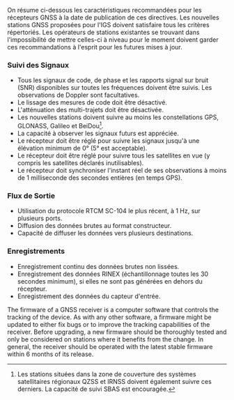 On résume ci-dessous les caractéristiques recommandées pour les récepteurs GNSS à la date de publication de ces directives. Les nouvelles stations GNSS proposées pour l'IGS doivent satisfaire tous les critères répertoriés. Les opérateurs de stations existantes se trouvant dans l'impossibilité de mettre celles-ci à niveau pour le moment doivent garder ces recommandations à l'esprit pour les futures mises à jour.

### Suivi des Signaux

- Tous les signaux de code, de phase et les rapports signal sur bruit (SNR) disponibles sur toutes les fréquences doivent être suivis. Les observations de Doppler sont facultatives.
- Le lissage des mesures de code doit être désactivé.
- L'atténuation des multi-trajets doit être désactivée.
- Les nouvelles stations doivent suivre au moins les constellations GPS, GLONASS, Galileo et BeiDou[^1].
- La capacité à observer les signaux futurs est appréciée.
- Le récepteur doit être réglé pour suivre les signaux jusqu'à une élévation minimum de 0° (5° est acceptable).
- Le récepteur doit être réglé pour suivre tous les satellites en vue (y compris les satellites déclarés inutilisables).
- Le récepteur doit synchroniser l'instant réel de ses observations à moins de 1 milliseconde des secondes entières (en temps GPS).

### Flux de Sortie

- Utilisation du protocole RTCM SC-104 le plus récent, à 1 Hz, sur plusieurs ports.
- Diffusion des données brutes au format constructeur.
- Capacité de diffuser les données vers plusieurs destinations.

### Enregistrements

- Enregistrement continu des données brutes non lissées.
- Enregistrement des données RINEX (échantillonnage toutes les 30 secondes minimum), si elles ne sont pas générées en dehors du récepteur.
- Enregistrement des données du capteur d'entrée.

The firmware of a GNSS receiver is a computer software that controls the tracking of the device. As with any other software, a firmware might be updated to either fix bugs or to improve the tracking capabilities of the receiver. Before upgrading, a new firmware should be thoroughly tested and only be considered on stations where it benefits from the change. In general, the receiver should be operated with the latest stable firmware within 6 months of its release.

[^1]: Les stations situées dans la zone de couverture des systèmes satellitaires régionaux QZSS et IRNSS doivent également suivre ces derniers. La capacité de suivi SBAS est encouragée.